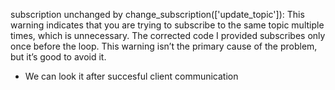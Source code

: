 subscription unchanged by change_subscription(['update_topic']): This warning indicates that you are trying to subscribe to the same topic multiple times, which is unnecessary. The corrected code I provided subscribes only once before the loop. This warning isn’t the primary cause of the problem, but it’s good to avoid it.

* We can look it after succesful client communication